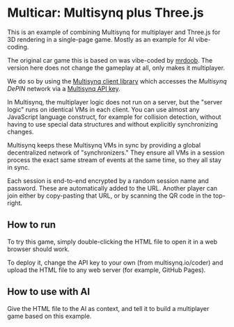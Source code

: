 # Multicar: Multisynq plus Three.js

This is an example of combining Multisynq for multiplayer and Three.js for 3D rendering in a single-page game. Mostly as an example for AI vibe-coding.

The original car game this is based on was vibe-coded by [mrdoob](https://x.com/mrdoob/status/1904829276530016641). The version here does not change the gameplay at all, only makes it multiplayer.

We do so by using the [Multisynq client library](https://multisynq.io/docs/client) which accesses the *Multisynq DePIN* network via a [Multisynq API key](https://multisynq.io/coder).

In Multisynq, the multiplayer logic does not run on a server, but the "server logic" runs on identical VMs in each client. You can use almost any JavaScript language construct, for example for collision detection, without having to use special data structures and without explicitly synchronizing changes.

Multisynq keeps these Multisynq VMs in sync by providing a global decentralized network of "synchronizers." They ensure all VMs in a session process the exact same stream of events at the same time, so they all stay in sync.

Each session is end-to-end encrypted by a random session name and password. These are automatically added to the URL. Another player can join either by copy-pasting that URL, or by scanning the QR code in the top-right.

## How to run
To try this game, simply double-clicking the HTML file to open it in a web browser should work.

To deploy it, change the API key to your own (from multisynq.io/coder) and upload the HTML file to any web server (for example, GitHub Pages).

## How to use with AI

Give the HTML file to the AI as context, and tell it to build a multiplayer game based on this example.
